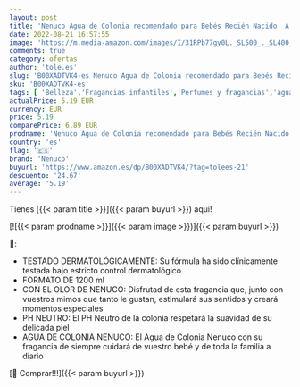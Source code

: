 ```yaml
---
layout: post
title: 'Nenuco Agua de Colonia recomendado para Bebés Recién Nacido  A partir de 3 meses  Fragancia Original - 1200 ml'
date: 2022-08-21 16:57:55
image: 'https://m.media-amazon.com/images/I/31RPb77gy0L._SL500_._SL400_.jpg'
comments: true
category: ofertas
author: 'tole.es'
slug: 'B00XADTVK4-es Nenuco Agua de Colonia recomendado para Bebés Recién...'
sku: 'B00XADTVK4-es'
tags: [ 'Belleza','Fragancias infantiles','Perfumes y fragancias','agua','colonia','de','nenuco','🇪🇸', ]
actualPrice: 5.19 EUR
currency: EUR
price: 5.19
comparePrice: 6.89 EUR
prodname: 'Nenuco Agua de Colonia recomendado para Bebés Recién Nacido  A partir de 3 meses  Fragancia Original - 1200 ml'
country: 'es'
flag: '🇪🇸'
brand: 'Nenuco'
buyurl: 'https://www.amazon.es/dp/B00XADTVK4/?tag=tolees-21'
descuento: '24.67'
average: '5.19'
---
```


Tienes [{{< param title >}}]({{< param buyurl >}}) aqui!

[![{{< param prodname >}}]({{< param image >}})]({{< param buyurl >}})

🔎:

- TESTADO DERMATOLÓGICAMENTE: Su fórmula ha sido clínicamente testada bajo estricto control dermatológico
- FORMATO DE 1200 ml
- CON EL OLOR DE NENUCO: Disfrutad de esta fragancia que, junto con vuestros mimos que tanto le gustan, estimulará sus sentidos y creará momentos especiales
- PH NEUTRO: El PH Neutro de la colonia respetará la suavidad de su delicada piel
- AGUA DE COLONIA NENUCO: El Agua de Colonia Nenuco con su fragancia de siempre cuidará de vuestro bebé y de toda la familia a diario

[🛒 Comprar!!!]({{< param buyurl >}})
